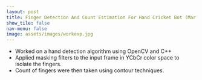 ```yaml
---
layout: post
title: Finger Detection And Count Estimation For Hand Cricket Bot (Mar '15)
show_tile: false
nav-menu: false
image: assets/images/workexp.jpg
---
```

<div>
		<ul>
			<li>Worked on a hand detection algorithm using OpenCV and C++</li>
			<li>Applied masking filters to the input frame in YCbCr color space to isolate the fingers.</li>
			<li>Count of fingers were then taken using contour techniques.</li>
		</ul>
</div>
